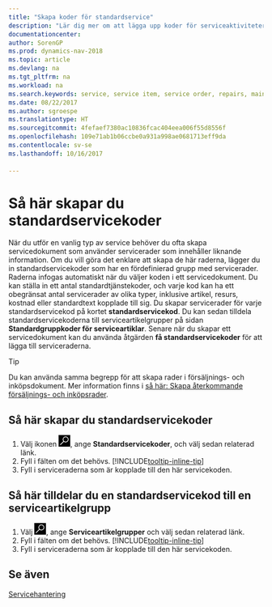 ```yaml
---
title: "Skapa koder för standardservice"
description: "Lär dig mer om att lägga upp koder för serviceaktiviteter som du utför ofta."
documentationcenter: 
author: SorenGP
ms.prod: dynamics-nav-2018
ms.topic: article
ms.devlang: na
ms.tgt_pltfrm: na
ms.workload: na
ms.search.keywords: service, service item, service order, repairs, maintenance
ms.date: 08/22/2017
ms.author: sgroespe
ms.translationtype: HT
ms.sourcegitcommit: 4fefaef7380ac10836fcac404eea006f55d8556f
ms.openlocfilehash: 109e71ab1b06ccbe0a931a998ae0681713eff9da
ms.contentlocale: sv-se
ms.lasthandoff: 10/16/2017

---
```


# <a name="how-to-set-up-standard-service-codes"></a>Så här skapar du standardservicekoder
När du utför en vanlig typ av service behöver du ofta skapa servicedokument som använder servicerader som innehåller liknande information. Om du vill göra det enklare att skapa de här raderna, lägger du in standardservicekoder som har en fördefinierad grupp med servicerader. Raderna infogas automatiskt när du väljer koden i ett servicedokument. Du kan ställa in ett antal standardtjänstekoder, och varje kod kan ha ett obegränsat antal servicerader av olika typer, inklusive artikel, resurs, kostnad eller standardtext kopplade till sig. Du skapar servicerader för varje standardservicekod på kortet **standardservicekod**. Du kan sedan tilldela standardservicekoderna till serviceartikelgrupper på sidan **Standardgruppkoder för serviceartiklar**. Senare när du skapar ett servicedokument kan du använda åtgärden **få standardservicekoder** för att lägga till serviceraderna.  
  
> [!Tip]
>  Du kan använda samma begrepp för att skapa rader i försäljnings- och inköpsdokument. Mer information finns i [så här: Skapa återkommande försäljnings- och inköpsrader](sales-how-work-standard-lines.md).    
  
## <a name="to-set-up-a-standard-service-code"></a>Så här skapar du standardservicekoder    
1. Välj ikonen ![Söka efter sida eller rapport](media/ui-search/search_small.png "ikonen Söka efter sida eller rapport"), ange **Standardservicekoder**, och välj sedan relaterad länk.  
2. Fyll i fälten om det behövs. [!INCLUDE[tooltip-inline-tip](includes/tooltip-inline-tip_md.md)]  
4. Fyll i serviceraderna som är kopplade till den här servicekoden.  

## <a name="to-assign-a-standard-service-code-to-a-service-item-group"></a>Så här tilldelar du en standardservicekod till en serviceartikelgrupp
1. Välj ![Söka efter sida eller rapport](media/ui-search/search_small.png "ikonen Söka efter sida eller rapport"), ange **Serviceartikelgrupper** och välj sedan relaterad länk.  
2. Fyll i fälten om det behövs. [!INCLUDE[tooltip-inline-tip](includes/tooltip-inline-tip_md.md)]
3. Fyll i serviceraderna som är kopplade till den här servicekoden.  

## <a name="see-also"></a>Se även
[Servicehantering](service-service.md)

